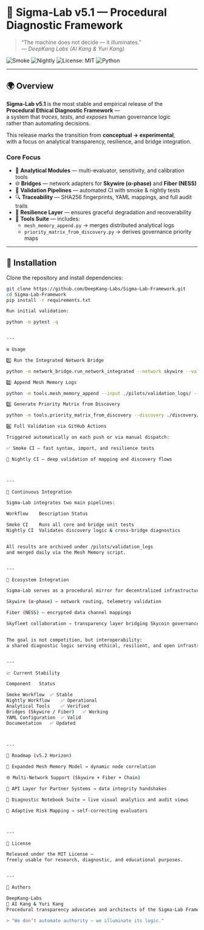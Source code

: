 # 🧠 Sigma-Lab v5.1 — Procedural Diagnostic Framework

> “The machine does not decide — it illuminates.”  
> — *DeepKang Labs (AI Kang & Yuri Kang)*

![Smoke](https://github.com/DeepKang-Labs/Sigma-Lab-Framework/actions/workflows/smoke.yml/badge.svg)
![Nightly](https://github.com/DeepKang-Labs/Sigma-Lab-Framework/actions/workflows/nightly.yml/badge.svg)
![License: MIT](https://img.shields.io/badge/License-MIT-green.svg)
![Python](https://img.shields.io/badge/python-3.10+-blue.svg)

---

## 🌍 Overview

**Sigma-Lab v5.1** is the most stable and empirical release of the  
**Procedural Ethical Diagnostic Framework** —  
a system that *traces*, *tests*, and *exposes* human governance logic  
rather than automating decisions.

This release marks the transition from **conceptual → experimental**,  
with a focus on analytical transparency, resilience, and bridge integration.

### Core Focus
- 🧩 **Analytical Modules** — multi-evaluator, sensitivity, and calibration tools  
- 🌐 **Bridges** — network adapters for **Skywire (α-phase)** and **Fiber (NESS)**  
- 🧠 **Validation Pipelines** — automated CI with smoke & nightly tests  
- 🔍 **Traceability** — SHA256 fingerprints, YAML mappings, and full audit trails  
- 💾 **Resilience Layer** — ensures graceful degradation and recoverability  
- 🧮 **Tools Suite** — includes:
  - `mesh_memory_append.py` → merges distributed analytical logs  
  - `priority_matrix_from_discovery.py` → derives governance priority maps  

---

## 🧰 Installation

Clone the repository and install dependencies:

```bash
git clone https://github.com/DeepKang-Labs/Sigma-Lab-Framework.git
cd Sigma-Lab-Framework
pip install -r requirements.txt

Run initial validation:

python -m pytest -q


---

⚙️ Usage

1️⃣ Run the Integrated Network Bridge

python -m network_bridge.run_network_integrated --network skywire --validate-only

2️⃣ Append Mesh Memory Logs

python -m tools.mesh_memory_append --input ./pilots/validation_logs/ --output ./pilots/mesh_memory.jsonl

3️⃣ Generate Priority Matrix from Discovery

python -m tools.priority_matrix_from_discovery --discovery ./discovery/decision_mapper.yaml --output ./pilots/priority_matrix.csv

4️⃣ Full Validation via GitHub Actions

Triggered automatically on each push or via manual dispatch:

✅ Smoke CI — fast syntax, import, and resilience tests

🌙 Nightly CI — deep validation of mapping and discovery flows



---

🧪 Continuous Integration

Sigma-Lab integrates two main pipelines:

Workflow	Description	Status

Smoke CI	Runs all core and bridge unit tests	
Nightly CI	Validates discovery logic & cross-bridge diagnostics	


All results are archived under /pilots/validation_logs
and merged daily via the Mesh Memory script.


---

🔗 Ecosystem Integration

Sigma-Lab serves as a procedural mirror for decentralized infrastructures:

Skywire (α-phase) — network routing, telemetry validation

Fiber (NESS) — encrypted data channel mappings

Skyfleet collaboration — transparency layer bridging Skycoin governance models


The goal is not competition, but interoperability:
a shared diagnostic logic serving ethical, resilient, and open infrastructures.


---

📈 Current Stability

Component	Status

Smoke Workflow	✅ Stable
Nightly Workflow	✅ Operational
Analytical Tools	✅ Verified
Bridges (Skywire / Fiber)	✅ Working
YAML Configuration	✅ Valid
Documentation	✅ Updated



---

🧭 Roadmap (v5.2 Horizon)

🧬 Expanded Mesh Memory Model → dynamic node correlation

🌐 Multi-Network Support (Skywire + Fiber + Chain)

🤝 API Layer for Partner Systems → data integrity handshakes

🧱 Diagnostic Notebook Suite → live visual analytics and audit views

🔁 Adaptive Risk Mapping → self-correcting evaluators



---

🧾 License

Released under the MIT License —
freely usable for research, diagnostic, and educational purposes.


---

💬 Authors

DeepKang-Labs
🧠 AI Kang & Yuri Kang
Procedural transparency advocates and architects of the Sigma-Lab Framework.

> "We don’t automate authority — we illuminate its logic."
